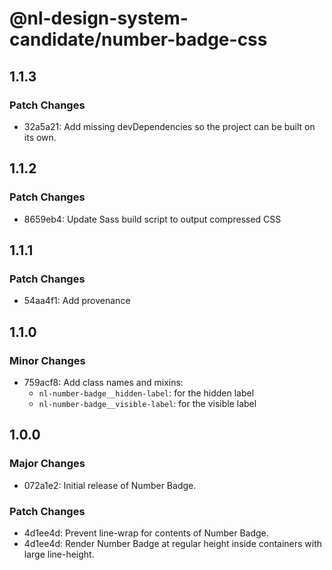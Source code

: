 # @nl-design-system-candidate/number-badge-css

## 1.1.3

### Patch Changes

- 32a5a21: Add missing devDependencies so the project can be built on its own.

## 1.1.2

### Patch Changes

- 8659eb4: Update Sass build script to output compressed CSS

## 1.1.1

### Patch Changes

- 54aa4f1: Add provenance

## 1.1.0

### Minor Changes

- 759acf8: Add class names and mixins:
  - `nl-number-badge__hidden-label`: for the hidden label
  - `nl-number-badge__visible-label`: for the visible label

## 1.0.0

### Major Changes

- 072a1e2: Initial release of Number Badge.

### Patch Changes

- 4d1ee4d: Prevent line-wrap for contents of Number Badge.
- 4d1ee4d: Render Number Badge at regular height inside containers with large line-height.
